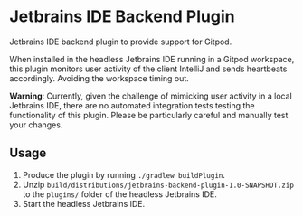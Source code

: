 # Jetbrains IDE Backend Plugin

<!-- Plugin description -->

Jetbrains IDE backend plugin to provide support for Gitpod.

When installed in the headless Jetbrains IDE running in a Gitpod workspace, this plugin monitors user activity of the client IntelliJ and sends heartbeats accordingly. Avoiding the workspace timing out.

<!-- Plugin description end -->

**Warning**: Currently, given the challenge of mimicking user activity in a local Jetbrains IDE, there are no automated integration tests testing the functionality of this plugin. Please be particularly careful and manually test your changes.

## Usage

1. Produce the plugin by running `./gradlew buildPlugin`.
2. Unzip `build/distributions/jetbrains-backend-plugin-1.0-SNAPSHOT.zip` to the `plugins/` folder of the headless Jetbrains IDE.
3. Start the headless Jetbrains IDE.
